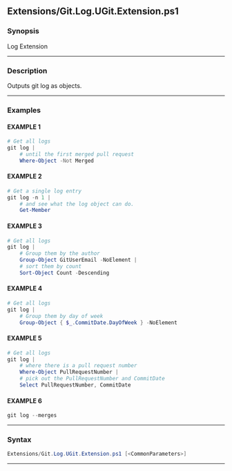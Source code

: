 
Extensions/Git.Log.UGit.Extension.ps1
-------------------------------------
### Synopsis
Log Extension

---
### Description

Outputs git log as objects.

---
### Examples
#### EXAMPLE 1
```PowerShell
# Get all logs
git log | 
    # until the first merged pull request
    Where-Object -Not Merged
```

#### EXAMPLE 2
```PowerShell
# Get a single log entry
git log -n 1 | 
    # and see what the log object can do.
    Get-Member
```

#### EXAMPLE 3
```PowerShell
# Get all logs
git log |
    # Group them by the author
    Group-Object GitUserEmail -NoElement |
    # sort them by count
    Sort-Object Count -Descending
```

#### EXAMPLE 4
```PowerShell
# Get all logs
git log |
    # Group them by day of week 
    Group-Object { $_.CommitDate.DayOfWeek } -NoElement
```

#### EXAMPLE 5
```PowerShell
# Get all logs
git log |
    # where there is a pull request number
    Where-Object PullRequestNumber |
    # pick out the PullRequestNumber and CommitDate
    Select PullRequestNumber, CommitDate
```

#### EXAMPLE 6
```PowerShell
git log --merges
```

---
### Syntax
```PowerShell
Extensions/Git.Log.UGit.Extension.ps1 [<CommonParameters>]
```
---



